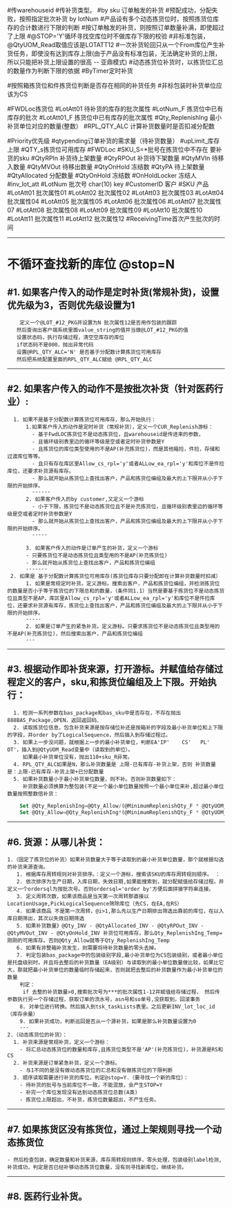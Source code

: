 #传warehouseid
#传补货类型。
#by sku 订单触发的补货
#预配成功，分配失败，按照指定批次补货 by lotNum
#产品设有多个动态拣货位时，按照拣货位库存的合计数进行下限的判断
#按订单触发的补货，则按照订单数量补满，即使超过了上限
#@STOP='Y'循环寻找空库位时不做库存下限的校验
#非标准包装，@QtyUOM_Read取值应该是LOTATT12
#一次补货轮回只从一个From库位产生补货任务，即使没有达到库存上限(由于产品没有标准包装，无法确定补货的上限，所以只能把补货上限设置的很高 -- 亚鼎模式)
#动态拣货位补货时，以拣货位汇总的数量作为判断下限的依据
#ByTimer定时补货

#按照箱拣货位和件拣货位判断是否存在相同的补货任务
#非标包装时补货单位应该为CS

#FWDLoc拣货位
#LotAtt01 待补货的库存的批次属性
#LotNum_F 拣货位中已有库存的批次
#LotAtt01_F 拣货位中已有库存的批次属性
#Qty_ReplenishIng 最小补货单位对应的数量(整数）
#RPL_QTY_ALC 计算补货数量时是否扣减分配数

#Priority优先级
#qtypending订单补货的需求量（待补货数量）
#upLimit_库存上限
#QTY_s拣货位可用库存
#FWDLoc
#SKU_S=*批号在拣货位中不存在  要补货的sku
#QtyRPIn	补货待上架数量
#QtyRPOut	补货待下架数量
#QtyMVIn	待移入数量
#QtyMVOut	待移出数量
#QtyOnHold	冻结数
#QtyPA	待上架数量
#QtyAllocated	分配数量
#QtyOnHold	冻结数
#OnHoldLocker  冻结人
#inv_lot_att
#LotNum	批次号 char(10)	key
#CustomerID	客户
#SKU	产品
#LotAtt01	批次属性01
#LotAtt02	批次属性02
#LotAtt03	批次属性03
#LotAtt04	批次属性04
#LotAtt05	批次属性05
#LotAtt06	批次属性06
#LotAtt07	批次属性07
#LotAtt08	批次属性08
#LotAtt09	批次属性09
#LotAtt10	批次属性10
#LotAtt11	批次属性11
#LotAtt12	批次属性12
#ReceivingTime首次产生批次的时间

----------
# 不循环查找新的库位 @stop=N
#1. 如果客户传入的动作是定时补货(常规补货)，设置优先级为3，否则优先级设置为1
--
        定义一个@LOT_#12_PKG并设置为N 批次属性12是否用作包装的跟踪
       然后查询出客户端系统里面value_string的值并当做@LOT_#12_PKG的值
       设置状态码，执行存储过程，清空空库存的库位
       if状态码不是000，抛出异常代码
       设置@RPL_QTY_ALC='N' 是否基于分配数计算拣货位可用库存
       然后把系统配置里面的RPL_QTY_ALC赋给 @RPL_QTY_ALC
---
#2. 如果客户传入的动作不是按批次补货（针对医药行业）:
--
      1. 如果不是基于分配数计算拣货位可用库存，那么开始执行：
          1.如果客户传入的动作是定时补货（常规补货），定义一个CUR_Replenish游标：
            - 基于FwdLOC拣货位不是动态拣货位，且warehouseid是传进来的参数，
            - 且循环级别表里边的循环等级是空或者定时补货参数是Y
            - 且拣货位的库位类型使用的不是AP(补充拣货位)，而是其他箱捡，件捡，存储和过渡库位等等。
            - 且只有存在库区里Allow_cs_rpl='y'或者ALLow_ea_rpl='y'和库位不是件捡库位，还要求补货源有库存。
            - 那么就开始从拣货位上查找出客户，产品和拣货位编组及最大的上下限并从小于下限的开始排序。
            ------
          2. 如果客户传入的by customer,又定义一个游标
            - 小于下限，拣货位不是动态拣货位且不是补充拣货位，且循环级别表里边的循环等级是空或者定时补货参数是Y
            - 那么就开始从拣货位上查找出客户，产品和拣货位编组及最大的上下限并从小于下限的开始排序。
            -----

          3. 如果客户传入的动作是订单产生的补货，定义一个游标
          - 只要拣货位不是动态拣货位且类型用的不是AP(补充拣货位)
          - 那么就开始从拣货位上查找出客户，产品和拣货位编组
          -------
     2. 如果是 基于分配数计算拣货位可用库存(拣货位库存只要分配即在计算补货数量时扣减）
          1. 如果是常规定时补货。定义游标。搜索出客户，产品和拣货位编组，并检测拣货位的数量是否小于等于拣货位的下限总和的数量，（条件同1.1）当然是要基于拣货位不是动态拣货位且类型不是AP，库区里Allow_cs_rpl='y'或者ALLow_ea_rpl='y'和库位不是件捡库位，还要求补货源有库存，拣货位上查找出客户，产品和拣货位编组及最大的上下限并从小于下限的开始排序。
          -----
          2. 如果是订单产生的紧急补货。定义游标。只要求拣货位不是动态拣货位且类型用的不是AP(补充拣货位)，然后搜索出客户，产品和拣货位编组
          ---
------------
#3. 根据动作即补货来源，打开游标。并赋值给存储过程定义的客户，sku,和拣货位编组及上下限。开始执行：
--
      1. 检测一系列参数在bas_package和bas_sku中是否存在，不存在抛出888BAS_Package,OPEN，返回返回码、
      2. 读取拣货位信息，包含补货来源是按存储位补还是按箱补的字段及最小补货单位和上下限的字段，并order by了LogicalSequence，然后插入到存储过程过。
      3. 如果上一步没问题，就根据上一步的最小补货单位，判断EA'IP'	CS'   PL'   OT'，插入到@QtyUOM_Read变量中（读取到的单位）。
         如果最小补货单位没有，抛出110+sku_R异常。
      4. RPL_QTY_ALC如果是N，那么补货数量是 上限-已有库存-补货上架，否则 补货数量是：上限-已有库存-补货上架+已分配数量
      5. 如果补货数量小于最小补货单位数量，则不补。否则补货数量如下：
         补货数量必须换算为整包装(不足一个最小单位数量按照一个最小单位来补,超过最小单位数量按照整数倍补货：
  ```SQL  
      Set @Qty_ReplenishIng=@Qty_Allow/(@MinimumReplenishQty_F * @QtyUOM_Read)
	  Set @Qty_Allow=@Qty_ReplenishIng*(@MinimumReplenishQty_F * @QtyUOM_Read)
  ```
---
#6. 货源：从哪儿补货：
--
    1.（固定了拣货位的补货）如果补货数量大于等于读取到的最小补货单位数量，那个就根据勾选的补货来源查询。
       1. 根据库存周转规则对补货排序。：定义一个游标，搜索该SKU的库存周转规则顺序。 ：
       2. 依次排序为生产日期，入库日期，失效日期,如果能搜索到，就分配赋值给存储过程。并定义一个ordersql为按批次号。否则ordersql='order by'方便后面拼接字符串连接。
       3. 定义周转次数，如果该商品是当天第一次周转那直接以LocationUsage,PickLogicalSequence筛除库位（先CS，在EA,在RS）
       4. 如果该商品 不是第一次周转，@i>1,那么先以生产日期排出筛选出靠前的库位，在以入库日期筛出，其次以失效日期筛选
       5. 如果补货数量》@Qty_INV - @QtyAllocated_INV - @QtyRPOut_INV - @QtyMVOut_INV - @QtyOnHold_INV 补货位可用库存，那么Qty_ReplenishIng_Temp=刚刚的可用库存。否则@Qty_Allow就等于Qty_ReplenishIng_Temp
       6. 如果有非整箱补货发生，则需要将待补货数量的零头去掉。
       7. 判定包装bas_package中的包装级别字段,最小补货单位为CS包装级别，或者最小单位是托盘级别时，并且将去整后的补货数量（EA级别）与读取到的最小单位数量做比较，如果比它大，那就把最小补货单位的数量临时存储起来，否则就把去整后的补货数量作为最小补货单位的数量
        判定：
         if 去整的补货数量>0,搜索批次号为***的批次属性1-12并赋值给存储过程， 然后传参数执行另一个存储过程，获取订单的流水号，asn号和so单号,没获取到，回滚事务
        8. 对单位进行转换。然后插入到tsk_taskLists表里。之后更新INV_lot_loc_id（库存余量）
        9. 如果补货成功，判断巡回是否从一个源补货，如果是那么补货数量设置为0
        ---
    2.（动态拣货位的补货）：
      1. 补货来源是常规补货，定义一个游标：
        - 将汇总动态拣货位的数量和库存,且拣货位类型不是'AP'(补充拣货位)，补货源是RS和CS
      2. 补货来源是订单紧急补货，定义一个游标。
        - 与1不同的是没有做动态拣货位的汇总和没有做拣货位的下限判断
      3. 顺序读取需要进行补货的库位。判定@stop=Y.（要寻找一个新的库位）：
        - 待补货的批号与当前库位不一致，不能混放，会产生STOP=Y
        - 补完一个库位发现没有达到动态拣货位总数(A类)
        - 拣货位上限超出，不补货，拣货位数量超出，不产生任务。
  ---

#7. 如果拣货区没有拣货位，通过上架规则寻找一个动态拣货位
--
    - 然后检查包装，确定数量和补货来源，库存周转规则排序，零头处理，包装级别label检测,
    补货成功，判定是否已经补够动态拣货位数量，没有则寻找新库位，继续补货。
------
#8. 医药行业补货。
--
